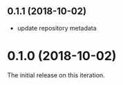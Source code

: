 <a name="0.1.1"></a>
## 0.1.1 (2018-10-02)
* update repository metadata

<a name="0.1.0"></a>
# 0.1.0 (2018-10-02)
The initial release on this iteration.